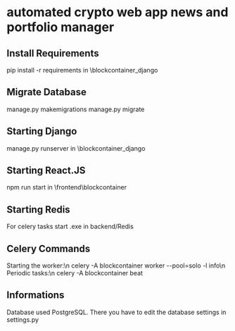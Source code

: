 # automated crypto web app news and portfolio manager

Install Requirements
-----------------------
pip install -r requirements in \blockcontainer_django

Migrate Database
-----------------------
manage.py makemigrations
manage.py migrate

Starting Django
-----------------------
manage.py runserver in \blockcontainer_django

Starting React.JS
-----------------------
npm run start in \frontend\blockcontainer

Starting Redis
-----------------------
For celery tasks start .exe in backend/Redis

Celery Commands
-----------------------
Starting the worker:\n
celery -A blockcontainer worker --pool=solo -l info\n
Periodic tasks:\n
celery -A blockcontainer beat

Informations
-----------------------
Database used PostgreSQL. There you have to edit the database settings in settings.py

